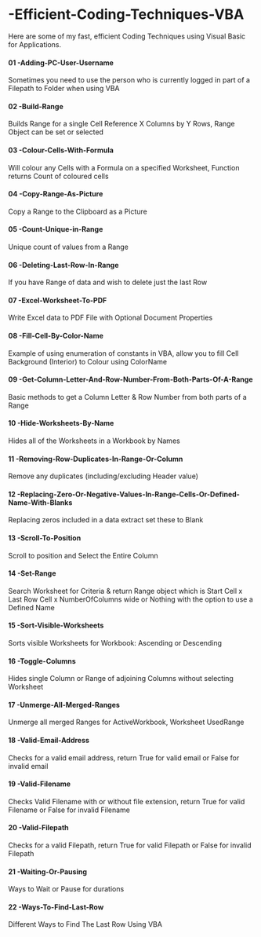 # -Efficient-Coding-Techniques-VBA
Here are some of my fast, efficient Coding Techniques using Visual Basic for Applications.

#### 01 -Adding-PC-User-Username
Sometimes you need to use the person who is currently logged in part of a Filepath to Folder when using VBA

#### 02 -Build-Range
Builds Range for a single Cell Reference X Columns by Y Rows, Range Object can be set or selected

#### 03 -Colour-Cells-With-Formula
Will colour any Cells with a Formula on a specified Worksheet, Function returns Count of coloured cells

#### 04 -Copy-Range-As-Picture
Copy a Range to the Clipboard as a Picture

#### 05 -Count-Unique-in-Range
Unique count of values from a Range

#### 06 -Deleting-Last-Row-In-Range
If you have Range of data and wish to delete just the last Row

#### 07 -Excel-Worksheet-To-PDF
Write Excel data to PDF File with Optional Document Properties

#### 08 -Fill-Cell-By-Color-Name
Example of using enumeration of constants in VBA, allow you to fill Cell Background (Interior) to Colour using ColorName

#### 09 -Get-Column-Letter-And-Row-Number-From-Both-Parts-Of-A-Range
Basic methods to get a Column Letter & Row Number from both parts of a Range

#### 10 -Hide-Worksheets-By-Name
Hides all of the Worksheets in a Workbook by Names

#### 11 -Removing-Row-Duplicates-In-Range-Or-Column
Remove any duplicates (including/excluding Header value)

#### 12 -Replacing-Zero-Or-Negative-Values-In-Range-Cells-Or-Defined-Name-With-Blanks
Replacing zeros included in a data extract set these to Blank

#### 13 -Scroll-To-Position
Scroll to position and Select the Entire Column

#### 14 -Set-Range
Search Worksheet for Criteria & return Range object which is Start Cell x Last Row Cell x NumberOfColumns wide or Nothing with the option to use a Defined Name

#### 15 -Sort-Visible-Worksheets
Sorts visible Worksheets for Workbook: Ascending or Descending

#### 16 -Toggle-Columns
Hides single Column or Range of adjoining Columns without selecting Worksheet

#### 17 -Unmerge-All-Merged-Ranges
Unmerge all merged Ranges for ActiveWorkbook, Worksheet UsedRange

#### 18 -Valid-Email-Address
Checks for a valid email address, return True for valid email or False for invalid email

#### 19 -Valid-Filename
Checks Valid Filename with or without file extension, return True for valid Filename or False for invalid Filename

#### 20 -Valid-Filepath
Checks for a valid Filepath, return True for valid Filepath or False for invalid Filepath

#### 21 -Waiting-Or-Pausing
Ways to Wait or Pause for durations

#### 22 -Ways-To-Find-Last-Row
Different Ways to Find The Last Row Using VBA